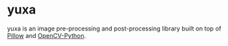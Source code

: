 # yuxa

yuxa is an image pre-processing and post-processing library built on top of [Pillow](https://pypi.org/project/Pillow/) and [OpenCV-Python](https://opencv-python-tutroals.readthedocs.io/en/latest/py_tutorials/py_tutorials.html).
